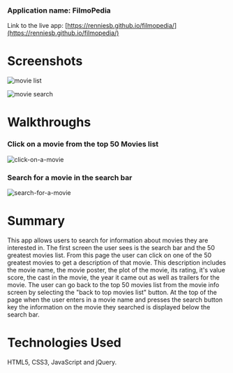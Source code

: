 ### Application name: FilmoPedia

Link to the live app: [https://renniesb.github.io/filmopedia/](https://renniesb.github.io/filmopedia/)
# Screenshots
![movie list](https://user-images.githubusercontent.com/7147957/80895712-d93f6080-8cb5-11ea-836c-d63818c37b0b.png)

![movie search](https://user-images.githubusercontent.com/7147957/80895651-16572300-8cb5-11ea-85ea-8e2f96a9c641.png)

# Walkthroughs

### Click on a movie from the top 50 Movies list
![click-on-a-movie](https://user-images.githubusercontent.com/7147957/80895993-6a630700-8cb7-11ea-92ba-9acd36284b4f.gif)

### Search for a movie in the search bar
![search-for-a-movie](https://user-images.githubusercontent.com/7147957/80896052-4227d800-8cb8-11ea-8e43-dc02f875caf8.gif)



# Summary

This app allows users to search for information about movies they are interested in. The first screen the user sees is the search bar and the 50 greatest movies list. From this page the user can click on one of the 50 greatest movies to get a description of that movie. This description includes the movie name, the movie poster, the plot of the movie, its rating, it's value score, the cast in the movie, the year it came out as well as trailers for the movie. The user can go back to the top 50 movies list from the movie info screen by selecting the "back to top movies list" button. At the top of the page when the user enters in a movie name and presses the search button key the information on the movie they searched is displayed below the search bar. 

# Technologies Used
HTML5, CSS3, JavaScript and jQuery.
